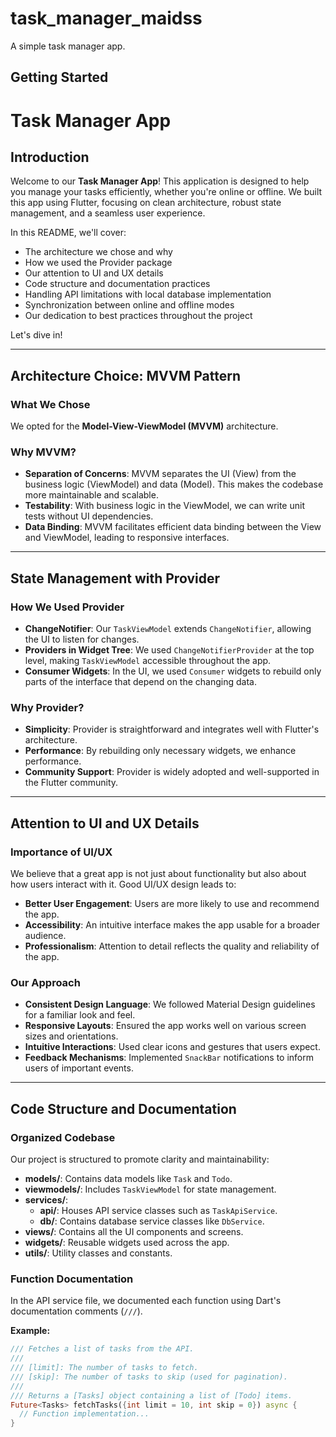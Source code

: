# task_manager_maidss

A simple task manager app.

## Getting Started

# Task Manager App

## Introduction

Welcome to our **Task Manager App**! This application is designed to help you manage your tasks efficiently, whether you're online or offline. We built this app using Flutter, focusing on clean architecture, robust state management, and a seamless user experience.

In this README, we'll cover:

- The architecture we chose and why
- How we used the Provider package
- Our attention to UI and UX details
- Code structure and documentation practices
- Handling API limitations with local database implementation
- Synchronization between online and offline modes
- Our dedication to best practices throughout the project

Let's dive in!

---

## Architecture Choice: MVVM Pattern

### What We Chose

We opted for the **Model-View-ViewModel (MVVM)** architecture.

### Why MVVM?

- **Separation of Concerns**: MVVM separates the UI (View) from the business logic (ViewModel) and data (Model). This makes the codebase more maintainable and scalable.
- **Testability**: With business logic in the ViewModel, we can write unit tests without UI dependencies.
- **Data Binding**: MVVM facilitates efficient data binding between the View and ViewModel, leading to responsive interfaces.

---

## State Management with Provider

### How We Used Provider

- **ChangeNotifier**: Our `TaskViewModel` extends `ChangeNotifier`, allowing the UI to listen for changes.
- **Providers in Widget Tree**: We used `ChangeNotifierProvider` at the top level, making `TaskViewModel` accessible throughout the app.
- **Consumer Widgets**: In the UI, we used `Consumer` widgets to rebuild only parts of the interface that depend on the changing data.

### Why Provider?

- **Simplicity**: Provider is straightforward and integrates well with Flutter's architecture.
- **Performance**: By rebuilding only necessary widgets, we enhance performance.
- **Community Support**: Provider is widely adopted and well-supported in the Flutter community.

---

## Attention to UI and UX Details

### Importance of UI/UX

We believe that a great app is not just about functionality but also about how users interact with it. Good UI/UX design leads to:

- **Better User Engagement**: Users are more likely to use and recommend the app.
- **Accessibility**: An intuitive interface makes the app usable for a broader audience.
- **Professionalism**: Attention to detail reflects the quality and reliability of the app.

### Our Approach

- **Consistent Design Language**: We followed Material Design guidelines for a familiar look and feel.
- **Responsive Layouts**: Ensured the app works well on various screen sizes and orientations.
- **Intuitive Interactions**: Used clear icons and gestures that users expect.
- **Feedback Mechanisms**: Implemented `SnackBar` notifications to inform users of important events.

---

## Code Structure and Documentation

### Organized Codebase

Our project is structured to promote clarity and maintainability:

- **models/**: Contains data models like `Task` and `Todo`.
- **viewmodels/**: Includes `TaskViewModel` for state management.
- **services/**:
    - **api/**: Houses API service classes such as `TaskApiService`.
    - **db/**: Contains database service classes like `DbService`.
- **views/**: Contains all the UI components and screens.
- **widgets/**: Reusable widgets used across the app.
- **utils/**: Utility classes and constants.

### Function Documentation

In the API service file, we documented each function using Dart's documentation comments (`///`).

**Example:**

```dart
/// Fetches a list of tasks from the API.
///
/// [limit]: The number of tasks to fetch.
/// [skip]: The number of tasks to skip (used for pagination).
///
/// Returns a [Tasks] object containing a list of [Todo] items.
Future<Tasks> fetchTasks({int limit = 10, int skip = 0}) async {
  // Function implementation...
}